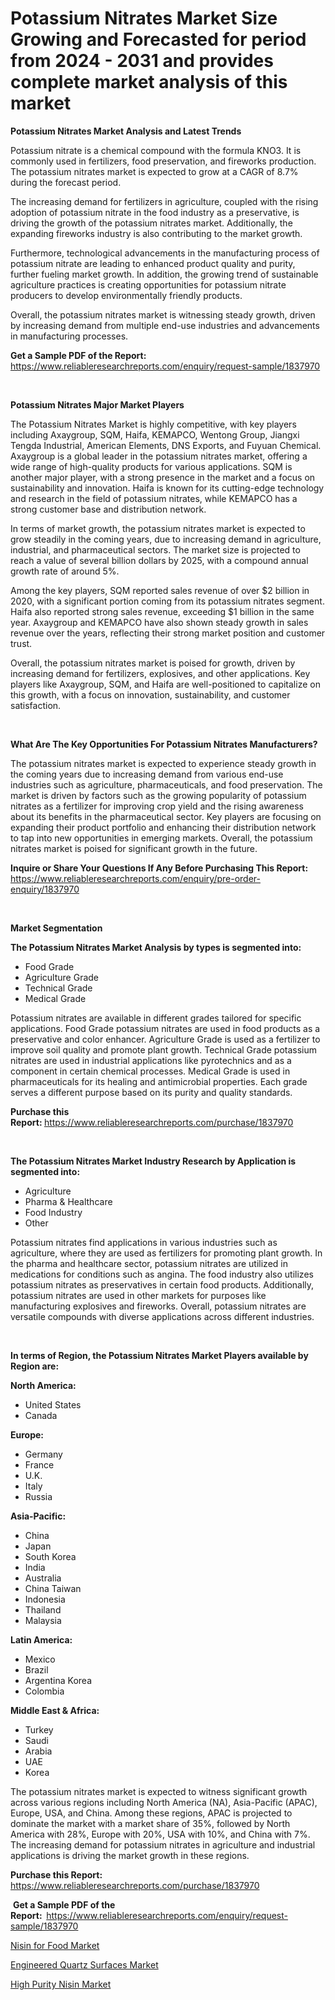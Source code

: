 <p><h1>Potassium Nitrates Market Size Growing and Forecasted for period from 2024 - 2031 and provides complete market analysis of this market</h1></p><p><strong>Potassium Nitrates Market Analysis and Latest Trends</strong></p>
<p><p>Potassium nitrate is a chemical compound with the formula KNO3. It is commonly used in fertilizers, food preservation, and fireworks production. The potassium nitrates market is expected to grow at a CAGR of 8.7% during the forecast period. </p><p>The increasing demand for fertilizers in agriculture, coupled with the rising adoption of potassium nitrate in the food industry as a preservative, is driving the growth of the potassium nitrates market. Additionally, the expanding fireworks industry is also contributing to the market growth.</p><p>Furthermore, technological advancements in the manufacturing process of potassium nitrate are leading to enhanced product quality and purity, further fueling market growth. In addition, the growing trend of sustainable agriculture practices is creating opportunities for potassium nitrate producers to develop environmentally friendly products. </p><p>Overall, the potassium nitrates market is witnessing steady growth, driven by increasing demand from multiple end-use industries and advancements in manufacturing processes.</p></p>
<p><strong>Get a Sample PDF of the Report:&nbsp;</strong> <a href="https://www.reliableresearchreports.com/enquiry/request-sample/1837970">https://www.reliableresearchreports.com/enquiry/request-sample/1837970</a></p>
<p>&nbsp;</p>
<p><strong>Potassium Nitrates Major Market Players</strong></p>
<p><p>The Potassium Nitrates Market is highly competitive, with key players including Axaygroup, SQM, Haifa, KEMAPCO, Wentong Group, Jiangxi Tengda Industrial, American Elements, DNS Exports, and Fuyuan Chemical. Axaygroup is a global leader in the potassium nitrates market, offering a wide range of high-quality products for various applications. SQM is another major player, with a strong presence in the market and a focus on sustainability and innovation. Haifa is known for its cutting-edge technology and research in the field of potassium nitrates, while KEMAPCO has a strong customer base and distribution network.</p><p>In terms of market growth, the potassium nitrates market is expected to grow steadily in the coming years, due to increasing demand in agriculture, industrial, and pharmaceutical sectors. The market size is projected to reach a value of several billion dollars by 2025, with a compound annual growth rate of around 5%.</p><p>Among the key players, SQM reported sales revenue of over $2 billion in 2020, with a significant portion coming from its potassium nitrates segment. Haifa also reported strong sales revenue, exceeding $1 billion in the same year. Axaygroup and KEMAPCO have also shown steady growth in sales revenue over the years, reflecting their strong market position and customer trust.</p><p>Overall, the potassium nitrates market is poised for growth, driven by increasing demand for fertilizers, explosives, and other applications. Key players like Axaygroup, SQM, and Haifa are well-positioned to capitalize on this growth, with a focus on innovation, sustainability, and customer satisfaction.</p></p>
<p>&nbsp;</p>
<p><strong>What Are The Key Opportunities For Potassium Nitrates Manufacturers?</strong></p>
<p><p>The potassium nitrates market is expected to experience steady growth in the coming years due to increasing demand from various end-use industries such as agriculture, pharmaceuticals, and food preservation. The market is driven by factors such as the growing popularity of potassium nitrates as a fertilizer for improving crop yield and the rising awareness about its benefits in the pharmaceutical sector. Key players are focusing on expanding their product portfolio and enhancing their distribution network to tap into new opportunities in emerging markets. Overall, the potassium nitrates market is poised for significant growth in the future.</p></p>
<p><strong>Inquire or Share Your Questions If Any Before Purchasing This Report:</strong> <a href="https://www.reliableresearchreports.com/enquiry/pre-order-enquiry/1837970">https://www.reliableresearchreports.com/enquiry/pre-order-enquiry/1837970</a></p>
<p>&nbsp;</p>
<p><strong>Market Segmentation</strong></p>
<p><strong>The Potassium Nitrates Market Analysis by types is segmented into:</strong></p>
<p><ul><li>Food Grade</li><li>Agriculture Grade</li><li>Technical Grade</li><li>Medical Grade</li></ul></p>
<p><p>Potassium nitrates are available in different grades tailored for specific applications. Food Grade potassium nitrates are used in food products as a preservative and color enhancer. Agriculture Grade is used as a fertilizer to improve soil quality and promote plant growth. Technical Grade potassium nitrates are used in industrial applications like pyrotechnics and as a component in certain chemical processes. Medical Grade is used in pharmaceuticals for its healing and antimicrobial properties. Each grade serves a different purpose based on its purity and quality standards.</p></p>
<p><strong>Purchase this Report:&nbsp;</strong><a href="https://www.reliableresearchreports.com/purchase/1837970">https://www.reliableresearchreports.com/purchase/1837970</a></p>
<p>&nbsp;</p>
<p><strong>The Potassium Nitrates Market Industry Research by Application is segmented into:</strong></p>
<p><ul><li>Agriculture</li><li>Pharma & Healthcare</li><li>Food Industry</li><li>Other</li></ul></p>
<p><p>Potassium nitrates find applications in various industries such as agriculture, where they are used as fertilizers for promoting plant growth. In the pharma and healthcare sector, potassium nitrates are utilized in medications for conditions such as angina. The food industry also utilizes potassium nitrates as preservatives in certain food products. Additionally, potassium nitrates are used in other markets for purposes like manufacturing explosives and fireworks. Overall, potassium nitrates are versatile compounds with diverse applications across different industries.</p></p>
<p>&nbsp;</p>
<p><strong>In terms of Region, the Potassium Nitrates Market Players available by Region are:</strong></p>
<p>
    <p> <strong> North America: </strong>
        <ul>
            <li>United States</li>
            <li>Canada</li>
        </ul>
        </p> 
    <p> <strong> Europe: </strong>
        <ul>
            <li>Germany</li>
            <li>France</li>
            <li>U.K.</li>
            <li>Italy</li>
            <li>Russia</li>
        </ul>
        </p> 
    <p> <strong> Asia-Pacific: </strong>
        <ul>
            <li>China</li>
            <li>Japan</li>
            <li>South Korea</li>
            <li>India</li>
            <li>Australia</li>
            <li>China Taiwan</li>
            <li>Indonesia</li>
            <li>Thailand</li>
            <li>Malaysia</li>
        </ul>
        </p> 
    <p> <strong> Latin America: </strong>
        <ul>
            <li>Mexico</li>
            <li>Brazil</li>
            <li>Argentina Korea</li>
            <li>Colombia</li>
        </ul>
        </p> 
    <p> <strong> Middle East & Africa: </strong>
        <ul>
            <li>Turkey</li>
            <li>Saudi</li>
            <li>Arabia</li>
            <li>UAE</li>
            <li>Korea</li>
        </ul>
    </p>
    </p>
<p><p>The potassium nitrates market is expected to witness significant growth across various regions including North America (NA), Asia-Pacific (APAC), Europe, USA, and China. Among these regions, APAC is projected to dominate the market with a market share of 35%, followed by North America with 28%, Europe with 20%, USA with 10%, and China with 7%. The increasing demand for potassium nitrates in agriculture and industrial applications is driving the market growth in these regions.</p></p>
<p><strong>Purchase this Report: </strong><a href="https://www.reliableresearchreports.com/purchase/1837970">https://www.reliableresearchreports.com/purchase/1837970</a></p>
<p>&nbsp;<strong>Get a Sample PDF of the Report:&nbsp;&nbsp;</strong><a href="https://www.reliableresearchreports.com/enquiry/request-sample/1837970">https://www.reliableresearchreports.com/enquiry/request-sample/1837970</a></p>
<p><strong></strong></p>
<p><p><a href="https://view.publitas.com/reportprime-1/nisin-for-food-market-size-evaluating-its-market-trends-growth-and-projections-2023-2030/">Nisin for Food Market</a></p><p><a href="https://view.publitas.com/reportprime-1/engineered-quartz-surfaces-market-provides-a-comprehensive-analysis-including-a-macro-overview-of-the-market-as-well-as-micro-details-such-as-market-size-and-competitive-landscape/">Engineered Quartz Surfaces Market</a></p><p><a href="https://view.publitas.com/reportprime-1/high-purity-nisin-market-research-report-forecasted-for-period-from-2023-2030-by-market-type-market-application-and-region/">High Purity Nisin Market</a></p></p>